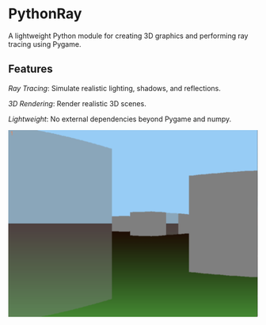 # PythonRay
A lightweight Python module for creating 3D graphics and performing ray tracing using Pygame.


## Features

 *Ray Tracing*: Simulate realistic lighting, shadows, and reflections.

 *3D Rendering*: Render realistic 3D scenes.

 *Lightweight*: No external dependencies beyond Pygame and numpy.

![screnshoot](game.png)
